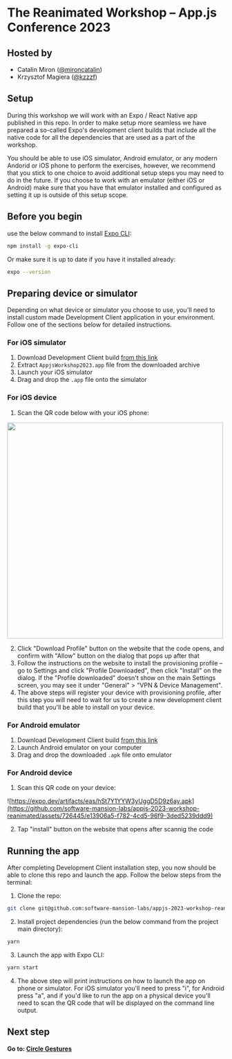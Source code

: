# The Reanimated Workshop – App.js Conference 2023

## Hosted by

- Catalin Miron ([@mironcatalin](https://twitter.com/mironcatalin))
- Krzysztof Magiera ([@kzzzf](https://twitter.com/kzzzf))

## Setup

During this workshop we will work with an Expo / React Native app published in this repo.
In order to make setup more seamless we have prepared a so-called Expo's development client builds that include all the native code for all the dependencies that are used as a part of the workshop.

You should be able to use iOS simulator, Android emulator, or any modern Andorid or iOS phone to perform the exercises, however, we recommend that you stick to one choice to avoid additional setup steps you may need to do in the future.
If you choose to work with an emulator (either iOS or Android) make sure that you have that emulator installed and configured as setting it up is outside of this setup scope.

## Before you begin

use the below command to install [Expo CLI](https://docs.expo.dev/workflow/expo-cli/):

```bash
npm install -g expo-cli
```

Or make sure it is up to date if you have it installed already:

```bash
expo --version
```

## Preparing device or simulator

Depending on what device or simulator you choose to use, you'll need to install custom made Development Client application in your environment.
Follow one of the sections below for detailed instructions.

### For iOS simulator

1. Download Development Client build [from this link](https://expo.dev/artifacts/eas/omoRWYr3CgfSyWxwETxxzk.tar.gz)
2. Extract `AppjsWorkshop2023.app` file from the downloaded archive
3. Launch your iOS simulator
4. Drag and drop the `.app` file onto the simulator

### For iOS device

1. Scan the QR code below with your iOS phone:


<img src="https://github.com/software-mansion-labs/appjs-2023-workshop-reanimated/assets/726445/029ef926-1171-4b88-9a27-596c557f6742" height=500/>

2. Click "Download Profile" button on the website that the code opens, and confirm with "Allow" button on the dialog that pops up after that
3. Follow the instructions on the website to install the provisioning profile – go to Settings and click "Profile Downloaded", then click "Install" on the dialog. If the "Profile downloaded" doesn't show on the main Settings screen, you may see it under "General" > "VPN & Device Management".
4. The above steps will register your device with provisioning profile, after this step you will need to wait for us to create a new development client build that you'll be able to install on your device.

### For Android emulator

1. Download Development Client build [from this link](https://expo.dev/artifacts/eas/hSt7Y1YYW3yUggD5D9z6ay.apk)
2. Launch Android emulator on your computer
3. Drag and drop the downloaded `.apk` file onto emulator

### For Android device

1. Scan this QR code on your device:

![https://expo.dev/artifacts/eas/hSt7Y1YYW3yUggD5D9z6ay.apk](https://github.com/software-mansion-labs/appjs-2023-workshop-reanimated/assets/726445/e13906a5-f782-4cd5-96f9-3ded5239ddd9)

2. Tap "install" button on the website that opens after scannig the code

## Running the app

After completing Development Client installation step, you now should be able to clone this repo and launch the app.
Follow the below steps from the terminal:

1. Clone the repo:

```bash
git clone git@github.com:software-mansion-labs/appjs-2023-workshop-reanimated.git && cd appjs-2023-workshop-reanimated
```

2. Install project dependencies (run the below command from the project main directory):

```bash
yarn
```

3. Launch the app with Expo CLI:

```bash
yarn start
```

4. The above step will print instructions on how to launch the app on phone or simulator. For iOS simulator you'll need to press "i", for Android press "a", and if you'd like to run the app on a physical device you'll need to scan the QR code that will be displayed on the command line output.

## Next step

**Go to: [Circle Gestures](./src/lessons/CircleGestures/)**
